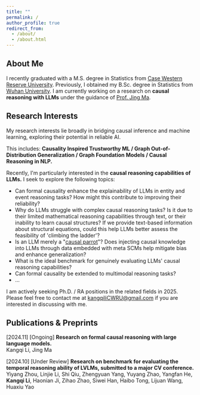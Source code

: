 ```yaml
---
title: ""
permalink: /
author_profile: true
redirect_from: 
  - /about/
  - /about.html
---
```


## About Me

I recently graduated with a M.S. degree in Statistics from [Case Western Reserve University](https://case.edu/). Previously, I obtained my B.Sc. degree in Statistics from [Wuhan University](https://en.whu.edu.cn/). I am currently working on a research on **causal reasoning with LLMs** under the guidance of [Prof. Jing Ma](https://jma712.github.io/).

## Research Interests

My research interests lie broadly in bridging causal inference and machine learning, exploring their potential in reliable AI.

This includes: **Causality Inspired Trustworthy ML / Graph Out-of-Distribution Generalization / Graph Foundation Models / Causal Reasoning in NLP.**

Recently, I'm particularly interested in the **causal reasoning capabilities of LLMs.** I seek to explore the following topics:

- Can formal causality enhance the explainability of LLMs in entity and event reasoning tasks? How might this contribute to improving their reliability?
- Why do LLMs struggle with complex causal reasoning tasks? Is it due to their limited mathematical reasoning capabilities through text, or their inability to learn causal structures? If we provide text-based information about structural equations, could this help LLMs better assess the feasibility of 'climbing the ladder'?
- Is an LLM merely a "[causal parrot](https://arxiv.org/pdf/2308.13067)"? Does injecting causal knowledge into LLMs through data embedded with meta SCMs help mitigate bias and enhance generalization?
- What is the ideal benchmark for genuinely evaluating LLMs' causal reasoning capabilities?
- Can formal causality be extended to multimodal reasoning tasks?
- ...

I am actively seeking Ph.D. / RA positions in the related fields in 2025. Please feel free to contact me at [kangqiliCWRU@gmail.com](kangqiliCWRU@gmail.com) if you are interested in discussing with me.

## Publications & Preprints

\[2024.11\] \[Ongoing\] **Research on formal causal reasoning with large language models.**  
Kangqi Li, Jing Ma

\[2024.10\] \[Under Review\] **Research on benchmark for evaluating the temporal reasoning ability of LVLMs, submitted to a major CV conference.**  
Yiyang Zhou, Linjie Li, Shi Qiu, Zhengyuan Yang, Yuyang Zhao, Yangfan He, **Kangqi Li**, Haonian Ji, Zihao Zhao, Siwei Han, Haibo Tong, Lijuan Wang, Huaxiu Yao
